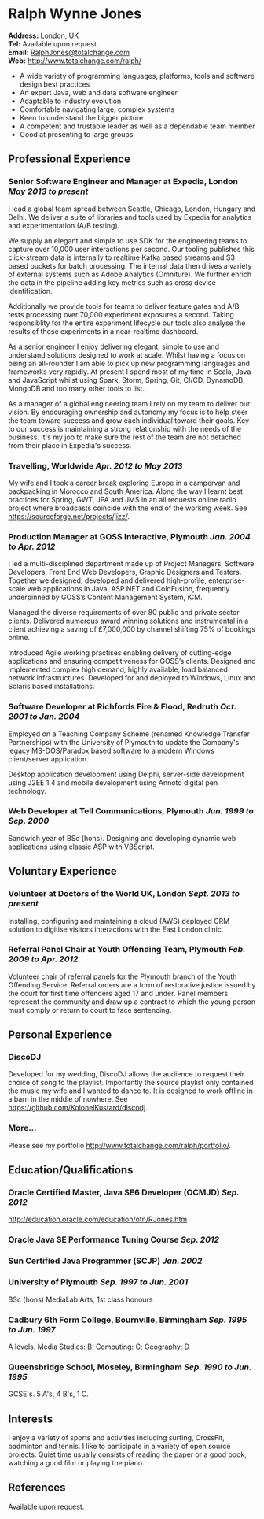 # Ralph Wynne Jones

**Address:** London, UK  
**Tel:** Available upon request  
**Email:** [RalphJones@totalchange.com](mailto:RalphJones@totalchange.com)  
**Web:** <http://www.totalchange.com/ralph/> 

* A wide variety of programming languages, platforms, tools and software design best practices
* An expert Java, web and data software engineer
* Adaptable to industry evolution
* Comfortable navigating large, complex systems
* Keen to understand the bigger picture
* A competent and trustable leader as well as a dependable team member
* Good at presenting to large groups


## Professional Experience

### Senior Software Engineer and Manager at Expedia, London *May 2013 to present*

I lead a global team spread between Seattle, Chicago, London, Hungary and Delhi. We deliver a suite of libraries and
tools used by Expedia for analytics and experimentation (A/B testing).

We supply an elegant and simple to use SDK for the engineering teams to capture over 10,000 user interactions per
second. Our tooling publishes this click-stream data is internally to realtime Kafka based streams and S3 based
buckets for batch processing. The internal data then drives a variety of external systems such as Adobe Analytics
(Omniture). We further enrich the data in the pipeline adding key metrics such as cross device identification.

Additionally we provide tools for teams to deliver feature gates and A/B tests processing over 70,000 experiment
exposures a second. Taking responsiblity for the entire experiment lifecycle our tools also analyse the results of those
experiments in a near-realtime dashboard.

As a senior engineer I enjoy delivering elegant, simple to use and understand solutions designed to work at scale.
Whilst having a focus on being an all-rounder I am able to pick up new programming languages and frameworks very
rapidly. At present I spend most of my time in Scala, Java and JavaScript whilst using Spark, Storm, Spring, Git, CI/CD,
DynamoDB, MongoDB and too many other tools to list.

As a manager of a global engineering team I rely on my team to deliver our vision. By enocuraging ownership and autonomy
my focus is to help steer the team toward success and grow each individual toward their goals. Key to our success is
maintaining a strong relationship with the needs of the business. It's my job to make sure the rest of the team are not
detached from their place in Expedia's success.

### Travelling, Worldwide *Apr. 2012 to May 2013*

My wife and I took a career break exploring Europe in a campervan and backpacking in Morocco and South America. Along
the way I learnt best practices for Spring, GWT, JPA and JMS in an all requests online radio project where broadcasts
coincide with the end of the working week. See <https://sourceforge.net/projects/jizz/>.

### Production Manager at GOSS Interactive, Plymouth *Jan. 2004 to Apr. 2012*

I led a multi-disciplined department made up of Project Managers, Software Developers, Front End Web Developers, Graphic
Designers and Testers. Together we designed, developed and delivered high-profile, enterprise-scale web applications in
Java, ASP.NET and ColdFusion, frequently underpinned by GOSS’s Content Management System, iCM.

Managed the diverse requirements of over 80 public and private sector clients. Delivered numerous award winning
solutions and instrumental in a client achieving a saving of £7,000,000 by channel shifting 75% of bookings online.

Introduced Agile working practises enabling delivery of cutting-edge applications and ensuring competitiveness for
GOSS’s clients. Designed and implemented complex high demand, highly available, load balanced network infrastructures.
Developed for and deployed to Windows, Linux and Solaris based installations.

### Software Developer at Richfords Fire & Flood, Redruth *Oct. 2001 to Jan. 2004*

Employed on a Teaching Company Scheme (renamed Knowledge Transfer Partnerships) with the University of Plymouth to
update the Company's legacy MS-DOS/Paradox based software to a modern Windows client/server application.

Desktop application development using Delphi, server-side development using J2EE 1.4 and mobile development using Annoto
digital pen technology.

### Web Developer at Tell Communications, Plymouth *Jun. 1999 to Sep. 2000*

Sandwich year of BSc (hons). Designing and developing dynamic web applications using classic ASP with VBScript.


## Voluntary Experience

### Volunteer at Doctors of the World UK, London *Sept. 2013 to present*

Installing, configuring and maintaining a cloud (AWS) deployed CRM solution to digitise visitors interactions with the
East London clinic.

### Referral Panel Chair at Youth Offending Team, Plymouth *Feb. 2009 to Apr. 2012*

Volunteer chair of referral panels for the Plymouth branch of the Youth Offending Service. Referral orders are a form of
restorative justice issued by the court for first time offenders aged 17 and under. Panel members represent the
community and draw up a contract to which the young person must comply or return to court to face sentencing.


## Personal Experience

### DiscoDJ 

Developed for my wedding, DiscoDJ allows the audience to request their choice of song to the playlist. Importantly the
source playlist only contained the music my wife and I wanted to dance to. It is designed to work offline in a barn in
the middle of nowhere. See <https://github.com/KolonelKustard/discodj>.

### More…

Please see my portfolio <http://www.totalchange.com/ralph/portfolio/>.


## Education/Qualifications

### Oracle Certified Master, Java SE6 Developer (OCMJD) *Sep. 2012*
<http://education.oracle.com/education/otn/RJones.htm>

### Oracle Java SE Performance Tuning Course *Sep. 2012*

### Sun Certified Java Programmer (SCJP) *Jan. 2002*

### University of Plymouth *Sep. 1997 to Jun. 2001*
BSc (hons) MediaLab Arts, 1st class honours

### Cadbury 6th Form College, Bournville, Birmingham *Sep. 1995 to Jun. 1997*
A levels. Media Studies: B; Computing: C; Geography: D

### Queensbridge School, Moseley, Birmingham *Sep. 1990 to Jun. 1995*
GCSE's. 5 A's, 4 B's, 1 C.


## Interests

I enjoy a variety of sports and activities including surfing, CrossFit, badminton and tennis. I like to participate in a
variety of open source projects. Quiet time usually consists of reading the paper or a good book, watching a good film
or playing the piano.


## References

Available upon request.
